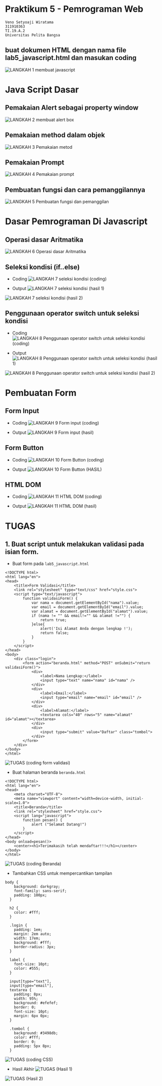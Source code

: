 # Praktikum 5 - Pemrograman Web
```
Veno Setyoaji Wiratama
311910363
TI.19.A.2
Universitas Pelita Bangsa
```
## buat dokumen HTML dengan nama file lab5_javascript.html dan masukan coding
![LANGKAH 1 membuat javascript](https://user-images.githubusercontent.com/22215113/116093562-fc3a0000-a6d0-11eb-98fd-d0ee348c9fee.png)

# Java Script Dasar
## Pemakaian Alert sebagai property window
![LANGKAH 2 membuat alert box](https://user-images.githubusercontent.com/22215113/116093584-022fe100-a6d1-11eb-9ebb-b7969da6f301.png)

## Pemakaian method dalam objek
![LANGKAH 3 Pemakaian metod](https://user-images.githubusercontent.com/22215113/116093591-04923b00-a6d1-11eb-8398-4ad401b46be4.png)

## Pemakaian Prompt
![LANGKAH 4 Pemakaian prompt](https://user-images.githubusercontent.com/22215113/116093616-08be5880-a6d1-11eb-88c7-bfa80fba2141.png)

## Pembuatan fungsi dan cara pemanggilannya
![LANGKAH 5 Pembuatan fungsi dan pemanggilan](https://user-images.githubusercontent.com/22215113/116093631-0b20b280-a6d1-11eb-82c2-82e12545251c.png)

# Dasar Pemrograman Di Javascript
## Operasi dasar Aritmatika
![LANGKAH 6 Operasi dasar Aritmatika](https://user-images.githubusercontent.com/22215113/116093650-0e1ba300-a6d1-11eb-9dfa-f69fdb0b39f5.png)

## Seleksi kondisi (if..else)
* Coding
![LANGKAH 7 seleksi kondisi (coding)](https://user-images.githubusercontent.com/22215113/116093659-107dfd00-a6d1-11eb-9573-94a20c4f8a77.png)

* Output
![LANGKAH 7 seleksi kondisi (hasil 1)](https://user-images.githubusercontent.com/22215113/116093759-268bbd80-a6d1-11eb-856f-91234517480b.png)

![LANGKAH 7 seleksi kondisi (hasil 2)](https://user-images.githubusercontent.com/22215113/116093767-2986ae00-a6d1-11eb-904f-42f3608d1e67.png)

## Penggunaan operator switch untuk seleksi kondisi
* Coding
![LANGKAH 8 Penggunaan operator switch untuk seleksi kondisi (coding)](https://user-images.githubusercontent.com/22215113/116094011-5cc93d00-a6d1-11eb-9cda-170304e670ec.png)

* Output
![LANGKAH 8 Penggunaan operator switch untuk seleksi kondisi (hasil 1)](https://user-images.githubusercontent.com/22215113/116094069-6bafef80-a6d1-11eb-83c5-7248eb946f8d.png)

![LANGKAH 8 Penggunaan operator switch untuk seleksi kondisi (hasil 2)](https://user-images.githubusercontent.com/22215113/116094080-6d79b300-a6d1-11eb-8e5b-0f9471cf9d22.png)

# Pembuatan Form
## Form Input
* Coding
![LANGKAH 9 Form input (coding)](https://user-images.githubusercontent.com/22215113/116094109-74082a80-a6d1-11eb-96f6-84049980d45a.png)

* Output
![LANGKAH 9 Form input (hasil)](https://user-images.githubusercontent.com/22215113/116094143-7d919280-a6d1-11eb-8828-dfc8d446177e.png)

## Form Button
* Coding
![LANGKAH 10 Form Button (coding)](https://user-images.githubusercontent.com/22215113/116094214-897d5480-a6d1-11eb-9d9f-727838f5868d.png)

* Output
![LANGKAH 10 Form Button (HASIL)](https://user-images.githubusercontent.com/22215113/116094233-8da97200-a6d1-11eb-974a-b7b2c9dd6ae7.png)

## HTML DOM
* Coding
![LANGKAH 11 HTML DOM (coding)](https://user-images.githubusercontent.com/22215113/116094283-9c902480-a6d1-11eb-9732-d44e8be8f611.png)

* Output
![LANGKAH 11 HTML DOM (hasil)](https://user-images.githubusercontent.com/22215113/116094305-a0bc4200-a6d1-11eb-946e-7fa3da8ee846.png)

# TUGAS
## 1. Buat script untuk melakukan validasi pada isian form.

* Buat form pada `lab5_javascript.html`
```
<!DOCTYPE html>
<html lang="en">
<head>
	<title>Form Validasi</title>
	<link rel="stylesheet" type="text/css" href="style.css">
    <script type="text/javascript">
        function validasiForm() {
            var nama = document.getElementById("nama").value;
            var email = document.getElementById("email").value;
            var alamat = document.getElementById("alamat").value;
            if (nama != "" && email!="" && alamat !="") {
                return true;
            }else{
                alert('Isi Alamat Anda dengan lengkap !');
                return false;
            }
        }
    </script>
</head>
<body>
	<div class="login">
		<form action="beranda.html" method="POST" onSubmit="return validasiForm()">
			<div>
				<label>Nama Lengkap:</label>
				<input type="text" name="nama" id="nama" />
			</div>
			<div>
				<label>Email:</label>
				<input type="email" name="email" id="email" />
			</div>
			<div>
				<label>Alamat:</label>
				<textarea cols="40" rows="5" name="alamat" id="alamat"></textarea>
			</div>
			<div>
				<input type="submit" value="Daftar" class="tombol">
			</div>
		</form>
	</div>
</body>
</html>
```
![TUGAS (coding form validasi)](https://user-images.githubusercontent.com/22215113/116094374-ad409a80-a6d1-11eb-9291-5c9ab4533c78.png)

* Buat halaman beranda `beranda.html`
```
<!DOCTYPE html>
<html lang="en">
<head>
    <meta charset="UTF-8">
    <meta name="viewport" content="width=device-width, initial-scale=1.0">
    <title>Beranda</title>
    <link rel="stylesheet" href="style.css">
    <script lang="javascript">
        function pesan() {
            alert ("Selamat Datang!")
        }
    </script>
</head>
<body onload=pesan()>
    <center><h1>Terimakasih telah mendaftar!!!</h1></center>
</body>
</html>
```
![TUGAS (coding Beranda)](https://user-images.githubusercontent.com/22215113/116094389-b0d42180-a6d1-11eb-8af8-4596c977a8ff.png)

* Tambahkan CSS untuk mempercantikan tampilan
```
body {
    background: darkgray;
    font-family: sans-serif;
    padding: 100px;
  }
  
  h2 {
    color: #fff;
  }
  
  .login {
    padding: 1em;
    margin: 2em auto;
    width: 17em;
    background: #fff;
    border-radius: 3px;
  }
  
  label {
    font-size: 10pt;
    color: #555;
  }
  
  input[type="text"],
  input[type="email"],
  textarea {
    padding: 8px;
    width: 95%;
    background: #efefef;
    border: 0;
    font-size: 10pt;
    margin: 6px 0px;
  }
  
  .tombol {
    background: #3498db;
    color: #fff;
    border: 0;
    padding: 5px 8px;
  }
```
![TUGAS (coding CSS)](https://user-images.githubusercontent.com/22215113/116094407-b5003f00-a6d1-11eb-8a22-9271b635723c.png)

* Hasil Akhir
![TUGAS (Hasil 1)](https://user-images.githubusercontent.com/22215113/116094428-b893c600-a6d1-11eb-86e1-fccaa9a3a9f4.png)

![TUGAS (Hasil 2)](https://user-images.githubusercontent.com/22215113/116094433-b92c5c80-a6d1-11eb-9111-aa5aab453d3c.png)
